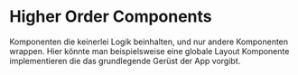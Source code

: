 # Higher Order Components
Komponenten die keinerlei Logik beinhalten, und nur andere Komponenten wrappen.
Hier könnte man beispielsweise eine globale Layout Komponente implementieren die das grundlegende Gerüst der App vorgibt.